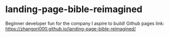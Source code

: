 # landing-page-bible-reimagined
Beginner developer fun for the company I aspire to build!
Github pages link: https://zhangori000.github.io/landing-page-bible-reimagined/
